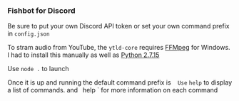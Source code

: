### Fishbot for Discord

Be sure to put your own Discord API token or set your own command prefix in `config.json`

To stram audio from YouTube, the `ytld-core` requires [FFMpeg](https://www.ffmpeg.org/download.html#build-windows  "FFMpeg") for Windows.
I had to install this manually as well as [Python 2.7.15](https://www.python.org/downloads/release/python-2715/ "Python 2.7.15")

Use `node .` to launch

Once it is up and running the default command prefix is ` ` `
Use ` `help` to display a list of commands.
and ` `help <command>` for more information on each command
